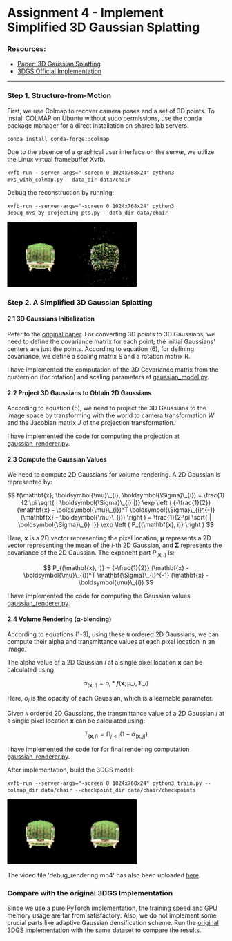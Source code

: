 # Assignment 4 - Implement Simplified 3D Gaussian Splatting

### Resources:
- [Paper: 3D Gaussian Splatting](https://repo-sam.inria.fr/fungraph/3d-gaussian-splatting/)
- [3DGS Official Implementation](https://github.com/graphdeco-inria/gaussian-splatting)

---

### Step 1. Structure-from-Motion
First, we use Colmap to recover camera poses and a set of 3D points. To install COLMAP on Ubuntu without sudo permissions, use the conda package manager for a direct installation on shared lab servers.
```
conda install conda-forge::colmap
```

Due to the absence of a graphical user interface on the server, we utilize the Linux virtual framebuffer Xvfb.
```
xvfb-run --server-args="-screen 0 1024x768x24" python3 mvs_with_colmap.py --data_dir data/chair
```

Debug the reconstruction by running:
```
xvfb-run --server-args="-screen 0 1024x768x24" python3 debug_mvs_by_projecting_pts.py --data_dir data/chair
```
<img src="pics/r_35_points.png" alt="alt text" width="300">

### Step 2. A Simplified 3D Gaussian Splatting

#### 2.1 3D Gaussians Initialization
Refer to the [original paper](https://repo-sam.inria.fr/fungraph/3d-gaussian-splatting/3d_gaussian_splatting_low.pdf). For converting 3D points to 3D Gaussians, we need to define the covariance matrix for each point; the initial Gaussians' centers are just the points. According to equation (6), for defining covariance, we define a scaling matrix S and a rotation matrix R.

I have implemented the computation of the 3D Covariance matrix from the quaternion (for rotation) and scaling parameters at [gaussian_model.py](gaussian_model.py#L103).

#### 2.2 Project 3D Gaussians to Obtain 2D Gaussians
According to equation (5), we need to project the 3D Gaussians to the image space by transforming with the world to camera transformation *_W_* and the Jacobian matrix *_J_* of the projection transformation.

I have implemented the code for computing the projection at [gaussian_renderer.py](gaussian_renderer.py#L26).

#### 2.3 Compute the Gaussian Values
We need to compute 2D Gaussians for volume rendering. A 2D Gaussian is represented by:

$$
  f(\mathbf{x}; \boldsymbol{\mu}\_{i}, \boldsymbol{\Sigma}\_{i}) = \frac{1}{2 \pi \sqrt{ | \boldsymbol{\Sigma}\_{i} |}} \exp \left ( {-\frac{1}{2}} (\mathbf{x} - \boldsymbol{\mu}\_{i})^T \boldsymbol{\Sigma}\_{i}^{-1} (\mathbf{x} - \boldsymbol{\mu}\_{i}) \right ) = \frac{1}{2 \pi \sqrt{ | \boldsymbol{\Sigma}\_{i} |}} \exp \left ( P_{(\mathbf{x}, i)} \right )
$$

Here, $\mathbf{x}$ is a 2D vector representing the pixel location, $\boldsymbol{\mu}$ represents a 2D vector representing the mean of the $i$-th 2D Gaussian, and $\boldsymbol{\Sigma}$ represents the covariance of the 2D Gaussian. The exponent part $P_{(\mathbf{x}, i)}$ is:

$$
  P_{(\mathbf{x}, i)} = {-\frac{1}{2}} (\mathbf{x} - \boldsymbol{\mu}\_{i})^T \mathbf{\Sigma}\_{i}^{-1} (\mathbf{x} - \boldsymbol{\mu}\_{i})
$$

I have implemented the code for computing the Gaussian values [gaussian_renderer.py](gaussian_renderer.py#L74).

#### 2.4 Volume Rendering (α-blending)
According to equations (1-3), using these `N` ordered 2D Gaussians, we can compute their alpha and transmittance values at each pixel location in an image.

The alpha value of a 2D Gaussian $i$ at a single pixel location $\mathbf{x}$ can be calculated using:


$$
  \alpha_{(\mathbf{x}, i)} = o_i*f(\mathbf{x}; \boldsymbol{\mu}\_{i}, \boldsymbol{\Sigma}\_{i})
$$


Here, $o_i$ is the opacity of each Gaussian, which is a learnable parameter.

Given `N` ordered 2D Gaussians, the transmittance value of a 2D Gaussian $i$ at a single pixel location $\mathbf{x}$ can be calculated using:

$$
  T_{(\mathbf{x}, i)} = \prod_{j \lt i} (1 - \alpha_{(\mathbf{x}, j)})
$$

I have implemented the code for for final rendering computation [gaussian_renderer.py](gaussian_renderer.py#L117).

After implementation, build the 3DGS model:
```
xvfb-run --server-args="-screen 0 1024x768x24" python3 train.py --colmap_dir data/chair --checkpoint_dir data/chair/checkpoints
```

<img src="pics/r_35.png" alt="alt text" width="300">

The video file 'debug_rendering.mp4' has also been uploaded [here](pics/).

### Compare with the original 3DGS Implementation
Since we use a pure PyTorch implementation, the training speed and GPU memory usage are far from satisfactory. Also, we do not implement some crucial parts like adaptive Gaussian densification scheme. Run the [original 3DGS implementation](https://github.com/graphdeco-inria/gaussian-splatting) with the same dataset to compare the results.

